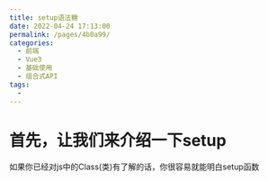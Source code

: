 ```yaml
---
title: setup语法糖
date: 2022-04-24 17:13:00
permalink: /pages/4b0a99/
categories:
  - 前端
  - Vue3
  - 基础使用
  - 组合式API
tags:
  - 
---
```


# 首先，让我们来介绍一下setup

如果你已经对js中的Class(类)有了解的话，你很容易就能明白setup函数